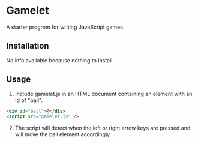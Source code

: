 # Gamelet

A starter progrom for writing JavaScript games.

## Installation

No info available because nothing to install

## Usage

1. Include gamelet.js in an HTML document containing an element with an id of
   "ball".

```html
<div id="ball">@</div>
<script src="gamelet.js" />
```

2. The script will detect when the left or right arrow keys are pressed and will
   move the ball element accordingly.
